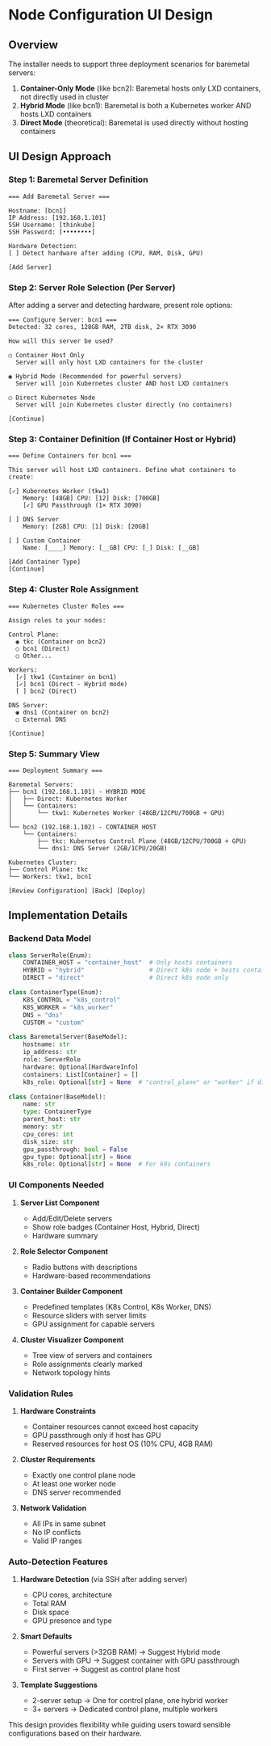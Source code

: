 # Node Configuration UI Design

## Overview

The installer needs to support three deployment scenarios for baremetal servers:

1. **Container-Only Mode** (like bcn2): Baremetal hosts only LXD containers, not directly used in cluster
2. **Hybrid Mode** (like bcn1): Baremetal is both a Kubernetes worker AND hosts LXD containers
3. **Direct Mode** (theoretical): Baremetal is used directly without hosting containers

## UI Design Approach

### Step 1: Baremetal Server Definition

```
=== Add Baremetal Server ===

Hostname: [bcn1]
IP Address: [192.168.1.101]
SSH Username: [thinkube]
SSH Password: [••••••••]

Hardware Detection: 
[ ] Detect hardware after adding (CPU, RAM, Disk, GPU)

[Add Server]
```

### Step 2: Server Role Selection (Per Server)

After adding a server and detecting hardware, present role options:

```
=== Configure Server: bcn1 ===
Detected: 32 cores, 128GB RAM, 2TB disk, 2× RTX 3090

How will this server be used?

○ Container Host Only
  Server will only host LXD containers for the cluster
  
◉ Hybrid Mode (Recommended for powerful servers)
  Server will join Kubernetes cluster AND host LXD containers
  
○ Direct Kubernetes Node
  Server will join Kubernetes cluster directly (no containers)

[Continue]
```

### Step 3: Container Definition (If Container Host or Hybrid)

```
=== Define Containers for bcn1 ===

This server will host LXD containers. Define what containers to create:

[✓] Kubernetes Worker (tkw1)
    Memory: [48GB] CPU: [12] Disk: [700GB]
    [✓] GPU Passthrough (1× RTX 3090)
    
[ ] DNS Server
    Memory: [2GB] CPU: [1] Disk: [20GB]
    
[ ] Custom Container
    Name: [____] Memory: [__GB] CPU: [_] Disk: [__GB]
    
[Add Container Type]
[Continue]
```

### Step 4: Cluster Role Assignment

```
=== Kubernetes Cluster Roles ===

Assign roles to your nodes:

Control Plane:
  ◉ tkc (Container on bcn2)
  ○ bcn1 (Direct)
  ○ Other...

Workers:
  [✓] tkw1 (Container on bcn1)
  [✓] bcn1 (Direct - Hybrid mode)
  [ ] bcn2 (Direct)
  
DNS Server:
  ◉ dns1 (Container on bcn2)
  ○ External DNS
  
[Continue]
```

### Step 5: Summary View

```
=== Deployment Summary ===

Baremetal Servers:
├── bcn1 (192.168.1.101) - HYBRID MODE
│   ├── Direct: Kubernetes Worker
│   └── Containers:
│       └── tkw1: Kubernetes Worker (48GB/12CPU/700GB + GPU)
│
└── bcn2 (192.168.1.102) - CONTAINER HOST
    └── Containers:
        ├── tkc: Kubernetes Control Plane (48GB/12CPU/700GB + GPU)
        └── dns1: DNS Server (2GB/1CPU/20GB)

Kubernetes Cluster:
├── Control Plane: tkc
└── Workers: tkw1, bcn1

[Review Configuration] [Back] [Deploy]
```

## Implementation Details

### Backend Data Model

```python
class ServerRole(Enum):
    CONTAINER_HOST = "container_host"  # Only hosts containers
    HYBRID = "hybrid"                  # Direct k8s node + hosts containers  
    DIRECT = "direct"                  # Direct k8s node only

class ContainerType(Enum):
    K8S_CONTROL = "k8s_control"
    K8S_WORKER = "k8s_worker"
    DNS = "dns"
    CUSTOM = "custom"

class BaremetalServer(BaseModel):
    hostname: str
    ip_address: str
    role: ServerRole
    hardware: Optional[HardwareInfo]
    containers: List[Container] = []
    k8s_role: Optional[str] = None  # "control_plane" or "worker" if direct/hybrid

class Container(BaseModel):
    name: str
    type: ContainerType
    parent_host: str
    memory: str
    cpu_cores: int
    disk_size: str
    gpu_passthrough: bool = False
    gpu_type: Optional[str] = None
    k8s_role: Optional[str] = None  # For k8s containers
```

### UI Components Needed

1. **Server List Component**
   - Add/Edit/Delete servers
   - Show role badges (Container Host, Hybrid, Direct)
   - Hardware summary

2. **Role Selector Component**
   - Radio buttons with descriptions
   - Hardware-based recommendations

3. **Container Builder Component**
   - Predefined templates (K8s Control, K8s Worker, DNS)
   - Resource sliders with server limits
   - GPU assignment for capable servers

4. **Cluster Visualizer Component**
   - Tree view of servers and containers
   - Role assignments clearly marked
   - Network topology hints

### Validation Rules

1. **Hardware Constraints**
   - Container resources cannot exceed host capacity
   - GPU passthrough only if host has GPU
   - Reserved resources for host OS (10% CPU, 4GB RAM)

2. **Cluster Requirements**
   - Exactly one control plane node
   - At least one worker node
   - DNS server recommended

3. **Network Validation**
   - All IPs in same subnet
   - No IP conflicts
   - Valid IP ranges

### Auto-Detection Features

1. **Hardware Detection** (via SSH after adding server)
   - CPU cores, architecture
   - Total RAM
   - Disk space
   - GPU presence and type

2. **Smart Defaults**
   - Powerful servers (>32GB RAM) → Suggest Hybrid mode
   - Servers with GPU → Suggest container with GPU passthrough
   - First server → Suggest as control plane host

3. **Template Suggestions**
   - 2-server setup → One for control plane, one hybrid worker
   - 3+ servers → Dedicated control plane, multiple workers

This design provides flexibility while guiding users toward sensible configurations based on their hardware.